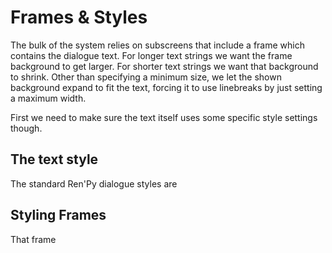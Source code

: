 # Frames & Styles

The bulk of the system relies on subscreens that include a frame which contains the dialogue text. For longer text strings we want the frame background to get larger. For shorter text strings we want that background to shrink. Other than specifying a minimum size, we let the shown background expand to fit the text, forcing it to use linebreaks by just setting a maximum width.

First we need to make sure the text itself uses some specific style settings though.

## The text style

The standard Ren'Py dialogue styles are 


## Styling Frames

That frame
